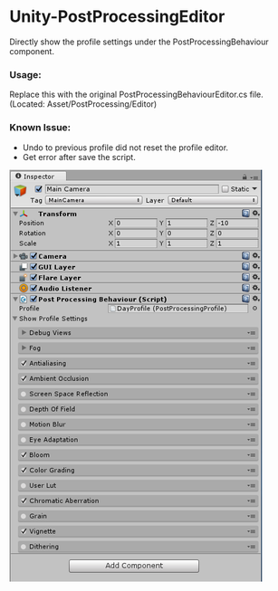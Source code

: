 # Unity-PostProcessingEditor
Directly show the profile settings under the PostProcessingBehaviour component.

### Usage:
Replace this with the original PostProcessingBehaviourEditor.cs file.
(Located: Asset/PostProcessing/Editor)

### Known Issue:
- Undo to previous profile did not reset the profile editor.
- Get error after save the script.

![Unity PostProcessing Screen Shot](./PostProcessingEditor.png)
